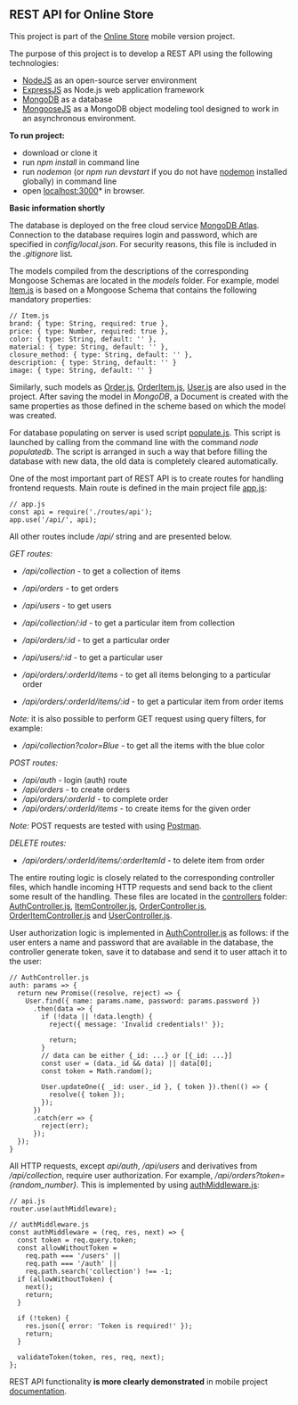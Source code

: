 ## REST API for Online Store

This project is part of the [Online Store](https://github.com/sudexp/mobile-project) mobile version project.  

The purpose of this project is to develop a REST API using the following technologies:  

- [NodeJS](https://nodejs.org/en/) as an open-source server environment  
- [ExpressJS](https://expressjs.com/) as Node.js web application framework  
- [MongoDB](https://www.mongodb.com/) as a database  
- [MongooseJS](https://mongoosejs.com/) as a MongoDB object modeling tool designed to work in an asynchronous environment.  

**To run project:**  

- download or clone it  
- run *npm install* in command line  
- run *nodemon* (or *npm run devstart* if you do not have [nodemon](https://www.npmjs.com/package/nodemon) installed globally) in command line   
- open [localhost:3000](http://localhost:3000/api/)* in browser.  

**Basic information shortly**  

The database is deployed on the free cloud service [MongoDB Atlas](https://www.mongodb.com/cloud). Connection to the database requires login and password, which are specified in *config/local.json*. For security reasons, this file is included in the *.gitignore* list.  

The models compiled from the descriptions of the corresponding Mongoose Schemas are located in the *models* folder. For example, model [Item.js](models/item.js) is based on a Mongoose Schema that contains the following mandatory properties:  
```
// Item.js
brand: { type: String, required: true },
price: { type: Number, required: true },
color: { type: String, default: '' },
material: { type: String, default: '' },
closure_method: { type: String, default: '' },
description: { type: String, default: '' }
image: { type: String, default: '' }
```

Similarly, such models as [Order.js](models/Order.js), [OrderItem.js](models/OrderItem.js), [User.js](models/User.js) are also used in the project. After saving the model in *MongoDB*, a Document is created with the same properties as those defined in the scheme based on which the model was created.  

For database populating on server is used script [populate.js](populatedb.js). This script is launched by calling from the command line with the command *node populatedb*. The script is arranged in such a way that before filling the database with new data, the old data is completely cleared automatically.  

One of the most important part of REST API is to create routes for handling frontend requests. Main route is defined in the main project file [app.js](app.js):  
```
// app.js
const api = require('./routes/api');
app.use('/api/', api);
```

All other routes include */api/* string and are presented below.  

*GET routes:*  
- */api/collection* - to get a collection of items  
- */api/orders* - to get orders  
- */api/users* - to get users  

- */api/collection/:id* - to get a particular item from collection  
- */api/orders/:id* - to get a particular order  
- */api/users/:id* - to get a particular user  

- */api/orders/:orderId/items* - to get all items belonging to a particular order  
- */api/orders/:orderId/items/:id* - to get a particular item from order items  

*Note:* it is also possible to perform GET request using query filters, for example:
- */api/collection?color=Blue*  - to get all the items with the blue color  

*POST routes:*  
- */api/auth* - login (auth) route  
- */api/orders* - to create orders  
- */api/orders/:orderId* - to complete order  
- */api/orders/:orderId/items* - to create items for the given order  

*Note:* POST requests are tested with using [Postman](https://www.getpostman.com/).

*DELETE routes:*
- */api/orders/:orderId/items/:orderItemId* - to delete item from order  

The entire routing logic is closely related to the corresponding controller files, which handle incoming HTTP requests and send back to the client some result of the handling. These files are located in the [controllers](controllers) folder: [AuthController.js](controllers/AuthController.js), [ItemController.js](controllers/ItemController.js), [OrderController.js](controllers/OrderController.js), [OrderItemController.js](controllers/OrderItemController.js) and [UserController.js](controllers/UserController.js).  

User authorization logic is implemented in [AuthController.js](controllers/AuthController.js) as follows: if the user enters a name and password that are available in the database, the controller generate token, save it to database and send it to user attach it to the user:  
```
// AuthController.js
auth: params => {
  return new Promise((resolve, reject) => {
    User.find({ name: params.name, password: params.password })
      .then(data => {
        if (!data || !data.length) {
          reject({ message: 'Invalid credentials!' });

          return;
        }
        // data can be either {_id: ...} or [{_id: ...}]
        const user = (data._id && data) || data[0];
        const token = Math.random();

        User.updateOne({ _id: user._id }, { token }).then(() => {
          resolve({ token });
        });
      })
      .catch(err => {
        reject(err);
      });
  });
}
```

All HTTP requests, except *api/auth*, */api/users* and derivatives from */api/collection*, require user authorization. For example, */api/orders?token={random_number}*. This is implemented by using [authMiddleware.js](middlewares/authMiddleware.js):  
```
// api.js
router.use(authMiddleware);
```

```
// authMiddleware.js
const authMiddleware = (req, res, next) => {
  const token = req.query.token;
  const allowWithoutToken =
    req.path === '/users' ||
    req.path === '/auth' ||
    req.path.search('collection') !== -1;
  if (allowWithoutToken) {
    next();
    return;
  }

  if (!token) {
    res.json({ error: 'Token is required!' });
    return;
  }

  validateToken(token, res, req, next);
};
```

REST API functionality **is more clearly demonstrated** in mobile project [documentation](https://github.com/sudexp/mobile-project/blob/master/README.md).
